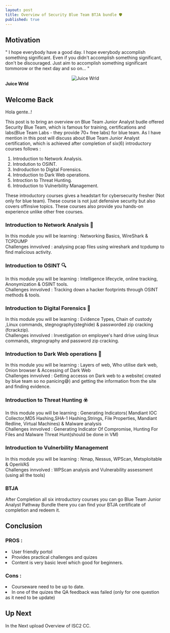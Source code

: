 ```yaml
---
layout: post
title: Overview of Security Blue Team BTJA bundle 🛡️
published: true
---
```


## Motivation
" I hope everybody have a good day. I hope everybody accomplish something significant. Even if you didn't accomplish something significant, don't be discouraged. Just aim to accomplish something significant tommorow or the next day and so on..."
<div style="text-align:center;"> 
  <img src="https://upload.wikimedia.org/wikipedia/commons/thumb/c/cd/Juice_Wrld_VMAs.png/255px-Juice_Wrld_VMAs.png" alt="Juice Wrld"> 
</div>
<b style="text-align:center;">Juice Wrld</b>

## Welcome Back
Hola gente..!

<p>
This post is to bring an overview on Blue Team Junior Analyst budle offered Security Blue Team, which is famous for training, certifications and labs(Blue Team Labs - they provide 70+ free labs) for blue team. As I have mention in this post will discuss about Blue Team Junior Analyst certification, which is achieved after completion of six(6) introductory courses follows :

1. Introduction to Network Analysis.
2. Introdution to OSINT.
3. Indroduction to Digital Forensics.
4. Introduction to Dark Web operations.
5. Introction to Threat Hunting.
6. Introduction to Vulnerbility Management.

These introductory courses gives a headstart for cybersecurity fresher (Not only for blue team). These course is not just defensive security but also covers offinsive topics. These courses also provide you hands-on experience unlike other free courses.  
</p>

### Introduction to Network Analysis 🛜
In this module you will be learning : Networking Basics, WireShark & TCPDUMP </br>
Challenges innvolved : analysing pcap files using wireshark and tcpdump to find malicious activity.

### Introduction to OSINT 🔍
In this module you will be learning : Intelligence lifecycle, online tracking, Anonymization & OSINT tools. </br>
Challenges innvolved : Tracking down a hacker footprints through OSINT methods & tools.

### Introduction to Digital Forensics 👣
In this module you will be learning : Evidence Types, Chain of custody ,Linux commands, stegnography(steghide) & passworded zip cracking (fcrackzip).  </br>
Challenges innvolved : Investigation on employee's hard drive using linux commands, stegnography and password zip cracking.

### Introduction to Dark Web operations 🧅
In this module you will be learning : Layers of web, Who utilise dark web, Onion browser & Accessing of Dark Web </br>
Challenges innvolved : Getting accesss on Dark web to a website( created by blue team so no panicing😅) and getting the information from the site and finding evidence.

### Introduction to Threat Hunting ☣️
In this module you will be learning : Generating Indicators( Mandiant IOC Collector,MD5 Hashing,SHA-1 Hashing,Strings, File Properties, Mandiant Redline, Virtual Machines) & Malware analysis </br>
Challenges innvolved : Generating Indicator Of Compromise, Hunting For Files and Malware Threat Hunt(should be done in VM)

### Introduction to Vulnerbility Management
In this module you will be learning : Nmap, Nessus, WPScan, Metsploitable & OpenVAS </br>
Challenges innvolved : WPScan analysis and Vulnerability assessment (using all the tools)


### BTJA

After Completion all six introductory courses you can go Blue Team Junior Analyst Pathway Bundle there you can find your BTJA certificate of completion and redeem it.

## Conclusion

  ### PROS :

   <li> User friendly portol</li>
   <li>Provides practical challenges and quizes</li>
   <li> Content is very basic level which good for beginners.</li>
 
  ### Cons :

<li> Courseware need to be up to date. </li> 
<li> In one of the quizes the QA feedback was failed (only for one question as it need to be update)</li>

## Up Next

In the Next upload Overview of ISC2 CC.
